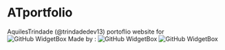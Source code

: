 # ATportfolio
AquilesTrindade (@trindadedev13) portoflio website
for 
<img src="https://github-widgetbox.vercel.app/api/profile?username=trindadedev13&data=followers,repositories,stars,commits&theme=dark" alt="GitHub WidgetBox">
Made by :
<img src="https://github-widgetbox.vercel.app/api/profile?username=nexavo999&data=followers,repositories,stars,commits&theme=dark" alt="GitHub WidgetBox">
<img src="https://github-widgetbox.vercel.app/api/profile?username=syntaxspins&data=followers,repositories,stars,commits&theme=dark" alt="GitHub WidgetBox">



